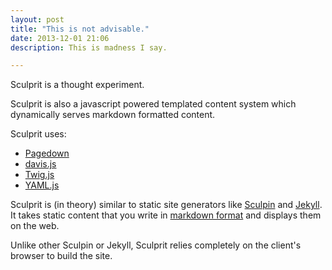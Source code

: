 ```yaml
---
layout: post
title: "This is not advisable."
date: 2013-12-01 21:06
description: This is madness I say.

---
```


Sculprit is a thought experiment.

Sculprit is also a javascript powered templated content system which dynamically serves markdown formatted content.

Sculprit uses:

* [Pagedown](http://code.google.com/p/pagedown/)
* [davis.js](http://davisjs.com)
* [Twig.js](https://github.com/justjohn/twig.js/wiki)
* [YAML.js](https://code.google.com/p/javascript-yaml-parser/)

Sculprit is (in theory) similar to static site generators like [Sculpin](https://sculpin.io/) and [Jekyll](http://jekyllrb.com/). It takes static content that you write in [markdown format](http://daringfireball.net/projects/markdown/) and displays them on the web.

Unlike other Sculpin or Jekyll, Sculprit relies completely on the client's browser to build the site.